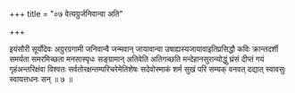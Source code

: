 +++
title = "०७ वेत्यग्रुर्जनिवान्वा अति"

+++

इयंसौरी सूर्योदेवः अग्रुरग्रगामी जनिवान्वै जन्मवान् जायावान्वा उषाह्यस्यजायावाइतिप्रसिद्धौ कविः क्रान्तदर्शी समर्यता समरमिच्छता मनसास्पृधः सङ्ग्रामान् अतिवेति अतिगच्छति मन्देहानसुरान्योद्धुं घ्रंसं दीप्तं गयं गृहंअन्तरिक्षंवा विश्वतः सर्वतोरक्षन्तम्परिचरेमेतिशेषः सदेवोस्माकं शर्म सुखं परि सम्यक् वनवत् दद्यात् स्वावसुः स्वायत्तधनः सन् ॥ ७ ॥
